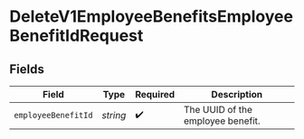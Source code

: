 # DeleteV1EmployeeBenefitsEmployeeBenefitIdRequest


## Fields

| Field                             | Type                              | Required                          | Description                       |
| --------------------------------- | --------------------------------- | --------------------------------- | --------------------------------- |
| `employeeBenefitId`               | *string*                          | :heavy_check_mark:                | The UUID of the employee benefit. |